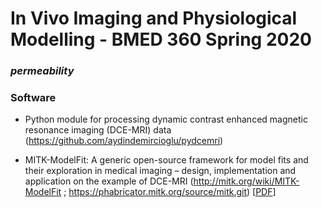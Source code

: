 # In Vivo Imaging and Physiological Modelling - BMED 360 Spring 2020

### _permeability_

### Software

- Python module for processing dynamic contrast enhanced magnetic resonance imaging (DCE-MRI) data (https://github.com/aydindemircioglu/pydcemri)


- MITK-ModelFit: A generic open-source framework for model fits and their exploration in medical imaging – design, implementation and application on the example of DCE-MRI (http://mitk.org/wiki/MITK-ModelFit ; https://phabricator.mitk.org/source/mitk.git)    [[PDF](https://bmcbioinformatics.biomedcentral.com/track/pdf/10.1186/s12859-018-2588-1)]
